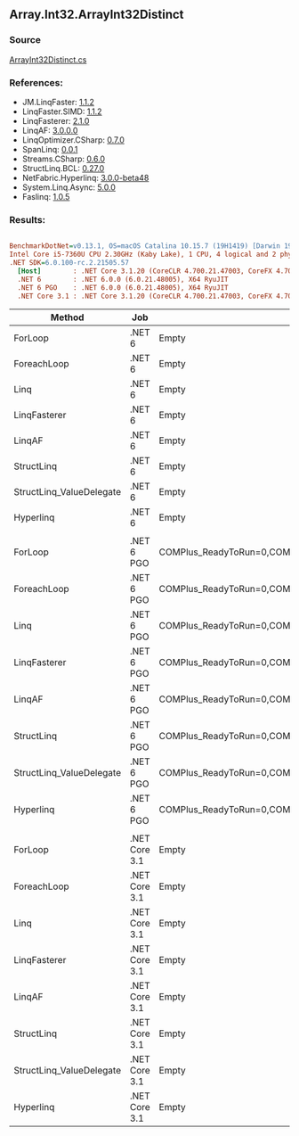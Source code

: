 ﻿## Array.Int32.ArrayInt32Distinct

### Source
[ArrayInt32Distinct.cs](../LinqBenchmarks/Array/Int32/ArrayInt32Distinct.cs)

### References:
- JM.LinqFaster: [1.1.2](https://www.nuget.org/packages/JM.LinqFaster/1.1.2)
- LinqFaster.SIMD: [1.1.2](https://www.nuget.org/packages/LinqFaster.SIMD/1.0.3)
- LinqFasterer: [2.1.0](https://www.nuget.org/packages/LinqFasterer/2.1.0)
- LinqAF: [3.0.0.0](https://www.nuget.org/packages/LinqAF/3.0.0.0)
- LinqOptimizer.CSharp: [0.7.0](https://www.nuget.org/packages/LinqOptimizer.CSharp/0.7.0)
- SpanLinq: [0.0.1](https://www.nuget.org/packages/SpanLinq/0.0.1)
- Streams.CSharp: [0.6.0](https://www.nuget.org/packages/Streams.CSharp/0.6.0)
- StructLinq.BCL: [0.27.0](https://www.nuget.org/packages/StructLinq/0.27.0)
- NetFabric.Hyperlinq: [3.0.0-beta48](https://www.nuget.org/packages/NetFabric.Hyperlinq/3.0.0-beta48)
- System.Linq.Async: [5.0.0](https://www.nuget.org/packages/System.Linq.Async/5.0.0)
- Faslinq: [1.0.5](https://www.nuget.org/packages/Faslinq/1.0.5)

### Results:
``` ini

BenchmarkDotNet=v0.13.1, OS=macOS Catalina 10.15.7 (19H1419) [Darwin 19.6.0]
Intel Core i5-7360U CPU 2.30GHz (Kaby Lake), 1 CPU, 4 logical and 2 physical cores
.NET SDK=6.0.100-rc.2.21505.57
  [Host]        : .NET Core 3.1.20 (CoreCLR 4.700.21.47003, CoreFX 4.700.21.47101), X64 RyuJIT
  .NET 6        : .NET 6.0.0 (6.0.21.48005), X64 RyuJIT
  .NET 6 PGO    : .NET 6.0.0 (6.0.21.48005), X64 RyuJIT
  .NET Core 3.1 : .NET Core 3.1.20 (CoreCLR 4.700.21.47003, CoreFX 4.700.21.47101), X64 RyuJIT


```
|                   Method |           Job |                                                   EnvironmentVariables |       Runtime | Duplicates | Count |     Mean |     Error |    StdDev |        Ratio | RatioSD |  Gen 0 | Allocated |
|------------------------- |-------------- |----------------------------------------------------------------------- |-------------- |----------- |------ |---------:|----------:|----------:|-------------:|--------:|-------:|----------:|
|                  ForLoop |        .NET 6 |                                                                  Empty |      .NET 6.0 |          4 |   100 | 3.450 μs | 0.0181 μs | 0.0160 μs |     baseline |         | 2.8687 |   6,000 B |
|              ForeachLoop |        .NET 6 |                                                                  Empty |      .NET 6.0 |          4 |   100 | 3.434 μs | 0.0193 μs | 0.0171 μs | 1.00x faster |   0.01x | 2.8687 |   6,000 B |
|                     Linq |        .NET 6 |                                                                  Empty |      .NET 6.0 |          4 |   100 | 5.980 μs | 0.0390 μs | 0.0365 μs | 1.73x slower |   0.02x | 2.8610 |   5,992 B |
|             LinqFasterer |        .NET 6 |                                                                  Empty |      .NET 6.0 |          4 |   100 | 5.960 μs | 0.0386 μs | 0.0323 μs | 1.73x slower |   0.01x | 4.4250 |   9,272 B |
|                   LinqAF |        .NET 6 |                                                                  Empty |      .NET 6.0 |          4 |   100 | 8.363 μs | 0.0680 μs | 0.0603 μs | 2.42x slower |   0.01x | 5.9204 |  12,400 B |
|               StructLinq |        .NET 6 |                                                                  Empty |      .NET 6.0 |          4 |   100 | 4.249 μs | 0.0251 μs | 0.0223 μs | 1.23x slower |   0.01x | 0.0153 |      32 B |
| StructLinq_ValueDelegate |        .NET 6 |                                                                  Empty |      .NET 6.0 |          4 |   100 | 3.822 μs | 0.0076 μs | 0.0064 μs | 1.11x slower |   0.01x |      - |         - |
|                Hyperlinq |        .NET 6 |                                                                  Empty |      .NET 6.0 |          4 |   100 | 3.820 μs | 0.0344 μs | 0.0322 μs | 1.11x slower |   0.01x |      - |         - |
|                          |               |                                                                        |               |            |       |          |           |           |              |         |        |           |
|                  ForLoop |    .NET 6 PGO | COMPlus_ReadyToRun=0,COMPlus_TC_QuickJitForLoops=1,COMPlus_TieredPGO=1 |      .NET 6.0 |          4 |   100 | 3.423 μs | 0.0181 μs | 0.0151 μs |     baseline |         | 2.8687 |   6,000 B |
|              ForeachLoop |    .NET 6 PGO | COMPlus_ReadyToRun=0,COMPlus_TC_QuickJitForLoops=1,COMPlus_TieredPGO=1 |      .NET 6.0 |          4 |   100 | 3.375 μs | 0.0272 μs | 0.0254 μs | 1.01x faster |   0.01x | 2.8687 |   6,000 B |
|                     Linq |    .NET 6 PGO | COMPlus_ReadyToRun=0,COMPlus_TC_QuickJitForLoops=1,COMPlus_TieredPGO=1 |      .NET 6.0 |          4 |   100 | 4.235 μs | 0.0366 μs | 0.0306 μs | 1.24x slower |   0.01x | 2.8610 |   5,992 B |
|             LinqFasterer |    .NET 6 PGO | COMPlus_ReadyToRun=0,COMPlus_TC_QuickJitForLoops=1,COMPlus_TieredPGO=1 |      .NET 6.0 |          4 |   100 | 4.173 μs | 0.0327 μs | 0.0290 μs | 1.22x slower |   0.01x | 4.4250 |   9,272 B |
|                   LinqAF |    .NET 6 PGO | COMPlus_ReadyToRun=0,COMPlus_TC_QuickJitForLoops=1,COMPlus_TieredPGO=1 |      .NET 6.0 |          4 |   100 | 7.171 μs | 0.0415 μs | 0.0388 μs | 2.09x slower |   0.01x | 5.9280 |  12,400 B |
|               StructLinq |    .NET 6 PGO | COMPlus_ReadyToRun=0,COMPlus_TC_QuickJitForLoops=1,COMPlus_TieredPGO=1 |      .NET 6.0 |          4 |   100 | 4.012 μs | 0.0087 μs | 0.0073 μs | 1.17x slower |   0.01x | 0.0153 |      32 B |
| StructLinq_ValueDelegate |    .NET 6 PGO | COMPlus_ReadyToRun=0,COMPlus_TC_QuickJitForLoops=1,COMPlus_TieredPGO=1 |      .NET 6.0 |          4 |   100 | 3.863 μs | 0.0087 μs | 0.0073 μs | 1.13x slower |   0.01x |      - |         - |
|                Hyperlinq |    .NET 6 PGO | COMPlus_ReadyToRun=0,COMPlus_TC_QuickJitForLoops=1,COMPlus_TieredPGO=1 |      .NET 6.0 |          4 |   100 | 3.199 μs | 0.0114 μs | 0.0107 μs | 1.07x faster |   0.01x |      - |         - |
|                          |               |                                                                        |               |            |       |          |           |           |              |         |        |           |
|                  ForLoop | .NET Core 3.1 |                                                                  Empty | .NET Core 3.1 |          4 |   100 | 5.922 μs | 0.0211 μs | 0.0187 μs |     baseline |         | 2.8687 |   6,000 B |
|              ForeachLoop | .NET Core 3.1 |                                                                  Empty | .NET Core 3.1 |          4 |   100 | 5.928 μs | 0.0224 μs | 0.0199 μs | 1.00x slower |   0.00x | 2.8687 |   6,000 B |
|                     Linq | .NET Core 3.1 |                                                                  Empty | .NET Core 3.1 |          4 |   100 | 8.178 μs | 0.1048 μs | 0.0818 μs | 1.38x slower |   0.02x | 2.0599 |   4,312 B |
|             LinqFasterer | .NET Core 3.1 |                                                                  Empty | .NET Core 3.1 |          4 |   100 | 8.102 μs | 0.0624 μs | 0.0553 μs | 1.37x slower |   0.01x | 4.4250 |   9,272 B |
|                   LinqAF | .NET Core 3.1 |                                                                  Empty | .NET Core 3.1 |          4 |   100 | 9.879 μs | 0.0475 μs | 0.0422 μs | 1.67x slower |   0.01x | 5.9204 |  12,400 B |
|               StructLinq | .NET Core 3.1 |                                                                  Empty | .NET Core 3.1 |          4 |   100 | 4.438 μs | 0.0791 μs | 0.0701 μs | 1.33x faster |   0.02x | 0.0153 |      32 B |
| StructLinq_ValueDelegate | .NET Core 3.1 |                                                                  Empty | .NET Core 3.1 |          4 |   100 | 4.081 μs | 0.0215 μs | 0.0191 μs | 1.45x faster |   0.01x |      - |         - |
|                Hyperlinq | .NET Core 3.1 |                                                                  Empty | .NET Core 3.1 |          4 |   100 | 4.116 μs | 0.0487 μs | 0.0432 μs | 1.44x faster |   0.02x |      - |         - |
